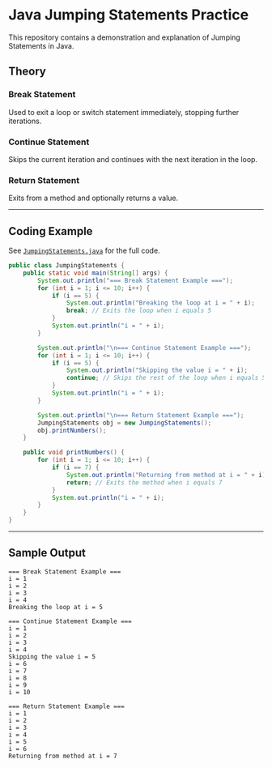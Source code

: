 # Java Jumping Statements Practice

This repository contains a demonstration and explanation of Jumping Statements in Java.

## Theory

### Break Statement
Used to exit a loop or switch statement immediately, stopping further iterations.

### Continue Statement
Skips the current iteration and continues with the next iteration in the loop.

### Return Statement
Exits from a method and optionally returns a value.

---

## Coding Example

See [`JumpingStatements.java`](JumpingStatements.java) for the full code.

```java
public class JumpingStatements {
    public static void main(String[] args) {
        System.out.println("=== Break Statement Example ===");
        for (int i = 1; i <= 10; i++) {
            if (i == 5) {
                System.out.println("Breaking the loop at i = " + i);
                break; // Exits the loop when i equals 5
            }
            System.out.println("i = " + i);
        }

        System.out.println("\n=== Continue Statement Example ===");
        for (int i = 1; i <= 10; i++) {
            if (i == 5) {
                System.out.println("Skipping the value i = " + i);
                continue; // Skips the rest of the loop when i equals 5
            }
            System.out.println("i = " + i);
        }

        System.out.println("\n=== Return Statement Example ===");
        JumpingStatements obj = new JumpingStatements();
        obj.printNumbers();
    }

    public void printNumbers() {
        for (int i = 1; i <= 10; i++) {
            if (i == 7) {
                System.out.println("Returning from method at i = " + i);
                return; // Exits the method when i equals 7
            }
            System.out.println("i = " + i);
        }
    }
}
```

---

## Sample Output

```
=== Break Statement Example ===
i = 1
i = 2
i = 3
i = 4
Breaking the loop at i = 5

=== Continue Statement Example ===
i = 1
i = 2
i = 3
i = 4
Skipping the value i = 5
i = 6
i = 7
i = 8
i = 9
i = 10

=== Return Statement Example ===
i = 1
i = 2
i = 3
i = 4
i = 5
i = 6
Returning from method at i = 7
```
